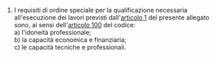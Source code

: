 1. I requisiti di ordine speciale per la qualificazione necessaria all'esecuzione dei lavori previsti dall'[articolo 1](/index.html?article=allegato-2.18-articolo-1&version=1) del presente allegato sono, ai sensi dell'[articolo 100](/index.html?article=articolo-100&version=2) del codice:<br>a) l'idoneità professionale;<br>b) la capacità economica e finanziaria;<br>c) le capacità tecniche e professionali.
